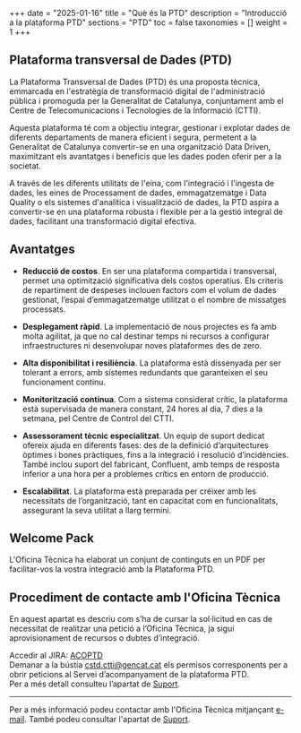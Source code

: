 +++
date        = "2025-01-16"
title       = "Què és la PTD"
description = "Introducció a la plataforma PTD"
sections    = "PTD"
toc         = false
taxonomies  = []
weight      = 1
+++

## Plataforma transversal de Dades (PTD)

La Plataforma Transversal de Dades (PTD) és una proposta tècnica, emmarcada en l'estratègia de transformació digital de l'administració pública i promoguda per la Generalitat de Catalunya, conjuntament amb el Centre de Telecomunicacions i Tecnologies de la Informació (CTTI). 

Aquesta plataforma té com a objectiu integrar, gestionar i explotar dades de diferents departaments de manera eficient i segura, permetent a la Generalitat de Catalunya convertir-se en una organització Data Driven, maximitzant els avantatges i beneficis que les dades poden oferir per a la societat.

A través de les diferents utilitats de l'eina, com l'integració i l'ingesta de dades, les eines de Processament de dades, emmagatzematge i Data Quality o els sistemes d'analítica i visualització de dades, la PTD aspira a convertir-se en una plataforma robusta i flexible per a la gestió integral de dades, facilitant una transformació digital efectiva.

## Avantatges

- **Reducció de costos**. En ser una plataforma compartida i transversal, permet una optimització significativa dels costos operatius. Els criteris de repartiment de despeses inclouen factors com el volum de dades gestionat, l’espai d’emmagatzematge utilitzat o el nombre de missatges processats.

- **Desplegament ràpid**. La implementació de nous projectes es fa amb molta agilitat, ja que no cal destinar temps ni recursos a configurar infraestructures ni desenvolupar noves plataformes des de zero.

- **Alta disponibilitat i resiliència**. La plataforma està dissenyada per ser tolerant a errors, amb sistemes redundants que garanteixen el seu funcionament continu.

- **Monitorització contínua**. Com a sistema considerat crític, la plataforma està supervisada de manera constant, 24 hores al dia, 7 dies a la setmana, pel Centre de Control del CTTI.

- **Assessorament tècnic especialitzat**. Un equip de suport dedicat ofereix ajuda en diferents fases: des de la definició d’arquitectures òptimes i bones pràctiques, fins a la integració i resolució d’incidències. També inclou suport del fabricant, Confluent, amb temps de resposta inferior a una hora per a problemes crítics en entorn de producció.

- **Escalabilitat**. La plataforma està preparada per créixer amb les necessitats de l’organització, tant en capacitat com en funcionalitats, assegurant la seva utilitat a llarg termini.


## Welcome Pack

L'Oficina Tècnica ha elaborat un conjunt de continguts en un PDF per facilitar-vos la vostra integració amb la Plataforma PTD.

## Procediment de contacte amb l'Oficina Tècnica

En aquest apartat es descriu com s’ha de cursar la sol·licitud en cas de necessitat de realitzar una petició a l’Oficina Tècnica, ja sigui aprovisionament de recursos o dubtes d’integració.

Accedir al JIRA: [ACOPTD](https://cstd.ctti.gencat.cat/jiracstd/projects/ACOPTD)  
Demanar a la bústia cstd.ctti@gencat.cat els permisos corresponents per a obrir peticions al Servei d’acompanyament de la plataforma PTD.  
Per a més detall consulteu l’apartat de [Suport](/ptd/Suport).

---  
Per a més informació podeu contactar amb l'Oficina Tècnica mitjançant [e-mail](mailto:ptd.ctti@gencat.cat). També podeu consultar l'apartat de [Suport](/ptd/Suport).